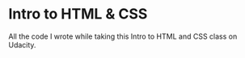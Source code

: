 # Intro to HTML & CSS
All the code I wrote while taking this Intro to HTML and CSS class on Udacity.

